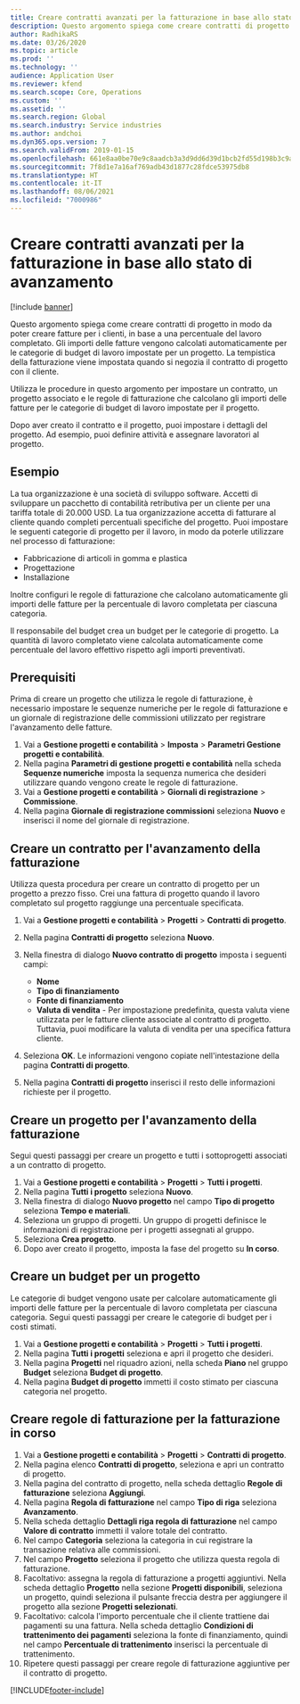 ```yaml
---
title: Creare contratti avanzati per la fatturazione in base allo stato di avanzamento
description: Questo argomento spiega come creare contratti di progetto in modo da poter generare fatture per i clienti, in base a una percentuale del lavoro completato.
author: RadhikaRS
ms.date: 03/26/2020
ms.topic: article
ms.prod: ''
ms.technology: ''
audience: Application User
ms.reviewer: kfend
ms.search.scope: Core, Operations
ms.custom: ''
ms.assetid: ''
ms.search.region: Global
ms.search.industry: Service industries
ms.author: andchoi
ms.dyn365.ops.version: 7
ms.search.validFrom: 2019-01-15
ms.openlocfilehash: 661e8aa0be70e9c8aadcb3a3d9dd6d39d1bcb2fd55d198b3c9af19fc2d0ae9d3
ms.sourcegitcommit: 7f8d1e7a16af769adb43d1877c28fdce53975db8
ms.translationtype: HT
ms.contentlocale: it-IT
ms.lasthandoff: 08/06/2021
ms.locfileid: "7000986"
---
```

# <a name="create-advanced-contracts-for-billing-based-on-progress"></a>Creare contratti avanzati per la fatturazione in base allo stato di avanzamento
[!include [banner](../includes/banner.md)]

Questo argomento spiega come creare contratti di progetto in modo da poter creare fatture per i clienti, in base a una percentuale del lavoro completato. Gli importi delle fatture vengono calcolati automaticamente per le categorie di budget di lavoro impostate per un progetto. La tempistica della fatturazione viene impostata quando si negozia il contratto di progetto con il cliente.

Utilizza le procedure in questo argomento per impostare un contratto, un progetto associato e le regole di fatturazione che calcolano gli importi delle fatture per le categorie di budget di lavoro impostate per il progetto.

Dopo aver creato il contratto e il progetto, puoi impostare i dettagli del progetto. Ad esempio, puoi definire attività e assegnare lavoratori al progetto.

## <a name="example"></a>Esempio

La tua organizzazione è una società di sviluppo software. Accetti di sviluppare un pacchetto di contabilità retributiva per un cliente per una tariffa totale di 20.000 USD. La tua organizzazione accetta di fatturare al cliente quando completi percentuali specifiche del progetto. Puoi impostare le seguenti categorie di progetto per il lavoro, in modo da poterle utilizzare nel processo di fatturazione:

- Fabbricazione di articoli in gomma e plastica
- Progettazione
- Installazione

Inoltre configuri le regole di fatturazione che calcolano automaticamente gli importi delle fatture per la percentuale di lavoro completata per ciascuna categoria.

Il responsabile del budget crea un budget per le categorie di progetto. La quantità di lavoro completato viene calcolata automaticamente come percentuale del lavoro effettivo rispetto agli importi preventivati.

## <a name="prerequisites"></a>Prerequisiti

Prima di creare un progetto che utilizza le regole di fatturazione, è necessario impostare le sequenze numeriche per le regole di fatturazione e un giornale di registrazione delle commissioni utilizzato per registrare l'avanzamento delle fatture.

1. Vai a **Gestione progetti e contabilità** \> **Imposta** \> **Parametri Gestione progetti e contabilità**.
2. Nella pagina **Parametri di gestione progetti e contabilità** nella scheda **Sequenze numeriche** imposta la sequenza numerica che desideri utilizzare quando vengono create le regole di fatturazione.
3. Vai a **Gestione progetti e contabilità** \> **Giornali di registrazione** \> **Commissione**.
4. Nella pagina **Giornale di registrazione commissioni** seleziona **Nuovo** e inserisci il nome del giornale di registrazione.

## <a name="create-a-contract-for-progress-billings"></a>Creare un contratto per l'avanzamento della fatturazione

Utilizza questa procedura per creare un contratto di progetto per un progetto a prezzo fisso. Crei una fattura di progetto quando il lavoro completato sul progetto raggiunge una percentuale specificata.

1. Vai a **Gestione progetti e contabilità** \> **Progetti** \> **Contratti di progetto**.
2. Nella pagina **Contratti di progetto** seleziona **Nuovo**.
3. Nella finestra di dialogo **Nuovo contratto di progetto** imposta i seguenti campi:

    - **Nome**
    - **Tipo di finanziamento**
    - **Fonte di finanziamento**
    - **Valuta di vendita** - Per impostazione predefinita, questa valuta viene utilizzata per le fatture cliente associate al contratto di progetto. Tuttavia, puoi modificare la valuta di vendita per una specifica fattura cliente.

4. Seleziona **OK**. Le informazioni vengono copiate nell'intestazione della pagina **Contratti di progetto**.
5. Nella pagina **Contratti di progetto** inserisci il resto delle informazioni richieste per il progetto.

## <a name="create-a-project-for-progress-billings"></a>Creare un progetto per l'avanzamento della fatturazione

Segui questi passaggi per creare un progetto e tutti i sottoprogetti associati a un contratto di progetto.

1. Vai a **Gestione progetti e contabilità** \> **Progetti** \> **Tutti i progetti**.
2. Nella pagina **Tutti i progetto** seleziona **Nuovo**.
3. Nella finestra di dialogo **Nuovo progetto** nel campo **Tipo di progetto** seleziona **Tempo e materiali**.
4. Seleziona un gruppo di progetti. Un gruppo di progetti definisce le informazioni di registrazione per i progetti assegnati al gruppo.
5. Seleziona **Crea progetto**.
6. Dopo aver creato il progetto, imposta la fase del progetto su **In corso**.

## <a name="create-a-budget-for-a-project"></a>Creare un budget per un progetto

Le categorie di budget vengono usate per calcolare automaticamente gli importi delle fatture per la percentuale di lavoro completata per ciascuna categoria. Segui questi passaggi per creare le categorie di budget per i costi stimati.

1. Vai a **Gestione progetti e contabilità** \> **Progetti** \> **Tutti i progetti**.
2. Nella pagina **Tutti i progetti** seleziona e apri il progetto che desideri.
3. Nella pagina **Progetti** nel riquadro azioni, nella scheda **Piano** nel gruppo **Budget** seleziona **Budget di progetto**.
4. Nella pagina **Budget di progetto** immetti il costo stimato per ciascuna categoria nel progetto.

## <a name="create-billing-rules-for-progress-billings"></a>Creare regole di fatturazione per la fatturazione in corso

1. Vai a **Gestione progetti e contabilità** \> **Progetti** \> **Contratti di progetto**.
2. Nella pagina elenco **Contratti di progetto**, seleziona e apri un contratto di progetto.
3. Nella pagina del contratto di progetto, nella scheda dettaglio **Regole di fatturazione** seleziona **Aggiungi**.
4. Nella pagina **Regola di fatturazione** nel campo **Tipo di riga** seleziona **Avanzamento**.
5. Nella scheda dettaglio **Dettagli riga regola di fatturazione** nel campo **Valore di contratto** immetti il valore totale del contratto.
6. Nel campo **Categoria** seleziona la categoria in cui registrare la transazione relativa alle commissioni.
7. Nel campo **Progetto** seleziona il progetto che utilizza questa regola di fatturazione.
8. Facoltativo: assegna la regola di fatturazione a progetti aggiuntivi. Nella scheda dettaglio **Progetto** nella sezione **Progetti disponibili**, seleziona un progetto, quindi seleziona il pulsante freccia destra per aggiungere il progetto alla sezione **Progetti selezionati**.
9. Facoltativo: calcola l'importo percentuale che il cliente trattiene dai pagamenti su una fattura. Nella scheda dettaglio **Condizioni di trattenimento dei pagamenti** seleziona la fonte di finanziamento, quindi nel campo **Percentuale di trattenimento** inserisci la percentuale di trattenimento.
10. Ripetere questi passaggi per creare regole di fatturazione aggiuntive per il contratto di progetto.


[!INCLUDE[footer-include](../includes/footer-banner.md)]
